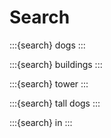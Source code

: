 # Search


:::{search} dogs
:::

:::{search} buildings
:::

:::{search} tower
:::

:::{search} tall dogs
:::

:::{search} in
:::
